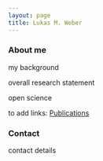 ```yaml
---
layout: page
title: Lukas M. Weber
---
```



### About me

my background

overall research statement

open science

to add links: [Publications](pages/publications.html)



### Contact

contact details


